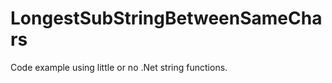 LongestSubStringBetweenSameChars
================================

Code example using little or no .Net string functions.
